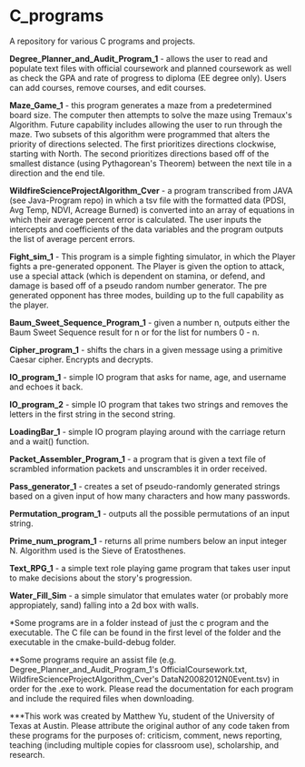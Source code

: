 # C_programs
A repository for various C programs and projects.

**Degree_Planner_and_Audit_Program_1** - allows the user to read and populate text files with official coursework and planned coursework as well as check the GPA and rate of progress to diploma (EE degree only). Users can add courses, remove courses, and edit courses.

**Maze_Game_1** - this program generates a maze from a predetermined board size. The computer then attempts to solve the maze using Tremaux's Algorithm. Future capability includes allowing the user to run through the maze. Two subsets of this algorithm were programmed that alters the priority of directions selected. The first prioritizes directions clockwise, starting with North. The second prioritizes directions based off of the smallest distance (using Pythagorean's Theorem) between the next tile in a direction and the end tile.

**WildfireScienceProjectAlgorithm_Cver** - a program transcribed from JAVA (see Java-Program repo) in which a tsv file with the formatted data (PDSI, Avg Temp, NDVI, Acreage Burned) is converted into an array of equations in which their average percent error is calculated. The user inputs the intercepts and coefficients of the data variables and the program outputs the list of average percent errors.

**Fight_sim_1** - This program is a simple fighting simulator, in which the Player fights a pre-generated opponent. The Player is given the option to attack, use a special attack (which is dependent on stamina, or defend, and damage is based off of a pseudo random number generator. The pre generated opponent has three modes, building up to the full capability as the player.

**Baum_Sweet_Sequence_Program_1** - given a number n, outputs either the Baum Sweet Sequence result for n or for the list for numbers 0 - n.

**Cipher_program_1** - shifts the chars in a given message using a primitive Caesar cipher. Encrypts and decrypts.

**IO_program_1** - simple IO program that asks for name, age, and username and echoes it back.

**IO_program_2** - simple IO program that takes two strings and removes the letters in the first string in the second string.

**LoadingBar_1** - simple IO program playing around with the carriage return and a wait() function.

**Packet_Assembler_Program_1** - a program that is given a text file of scrambled information packets and unscrambles it in order received.

**Pass_generator_1** - creates a set of pseudo-randomly generated strings based on a given input of how many characters and how many passwords.

**Permutation_program_1** - outputs all the possible permutations of an input string.

**Prime_num_program_1** - returns all prime numbers below an input integer N. Algorithm used is the Sieve of Eratosthenes.

**Text_RPG_1** - a simple text role playing game program that takes user input to make decisions about the story's progression.

**Water_Fill_Sim** - a simple simulator that emulates water (or probably more appropiately, sand) falling into a 2d box with walls.


*Some programs are in a folder instead of just the c program and the executable. The C file can be found in the first level of the folder and the executable in the cmake-build-debug folder.

**Some programs require an assist file (e.g. Degree_Planner_and_Audit_Program_1's OfficialCoursework.txt, WildfireScienceProjectAlgorithm_Cver's DataN20082012N0Event.tsv) in order for the .exe to work. Please read the documentation for each program and include the required files when downloading.

***This work was created by Matthew Yu, student of the University of Texas at Austin. Please attribute the original author of any code taken from these programs for the purposes of: criticism, comment, news reporting, teaching (including multiple copies for classroom use), scholarship, and research.
